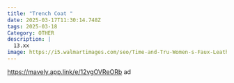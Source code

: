 ```yaml
---
title: "Trench Coat "
date: 2025-03-17T11:30:14.748Z
tags: 2025-03-18
Category: OTHER
description: |
  13.xx
image: https://i5.walmartimages.com/seo/Time-and-Tru-Women-s-Faux-Leather-Jacket_627f5ca4-77ad-45e8-89a9-e7f73df9729b.29a13761ad27b70dec4cab531048bdeb.jpeg?odnHeight=640&odnWidth=640&odnBg=FFFFFF
---
```

https://mavely.app.link/e/12vgOVReORb    ad